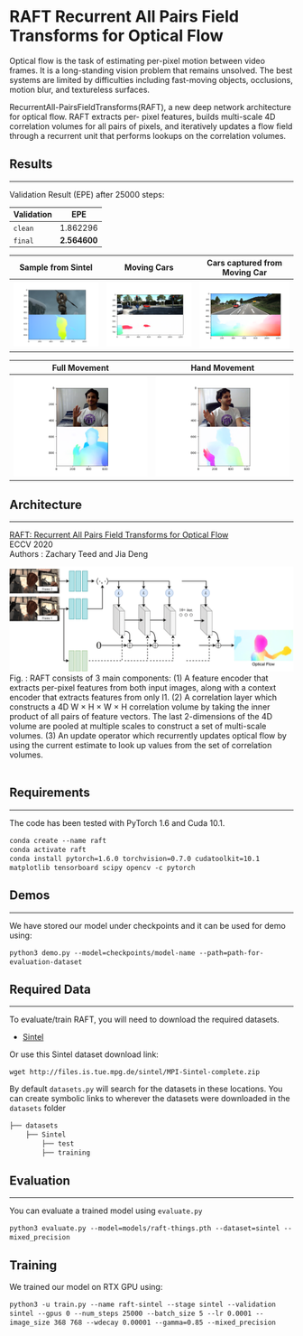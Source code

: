# RAFT Recurrent All Pairs Field Transforms for Optical Flow

Optical flow is the task of estimating per-pixel motion between video frames. It is a long-standing vision problem that remains unsolved. The best systems are limited by difficulties including fast-moving objects, occlusions, motion blur, and textureless surfaces.

RecurrentAll-PairsFieldTransforms(RAFT), a new deep network architecture for optical flow. RAFT extracts per- pixel features, builds multi-scale 4D correlation volumes for all pairs of pixels, and iteratively updates a flow field through a recurrent unit that performs lookups on the correlation volumes.
## Results
---
Validation Result (EPE) after 25000 steps:


|Validation     | EPE            |
|---------------|----------------|
|`clean`        | 1.862296       |
|`final`        | **2.564600**   |


Sample from Sintel         |  Moving Cars              |  Cars captured from Moving Car        
:-------------------------:|:-------------------------:|:-----------------------------------:
![](./output/ambush.png)   |  ![](./output/cars.png)   |  ![](./output/cars_background.png)

Full Movement              |  Hand Movement              
:-------------------------:|:-------------------------:
![](./output/my0.png)      |  ![](./output/my2.png)   

## Architecture
---
[RAFT: Recurrent All Pairs Field Transforms for Optical Flow](https://arxiv.org/pdf/2003.12039.pdf)<br/>
ECCV 2020 <br/>
Authors : Zachary Teed and Jia Deng<br/>

<img src="RAFT.png">
Fig. : RAFT consists of 3 main components: (1) A feature encoder that extracts per-pixel features from both input images, along with a context encoder that extracts features from only I1. (2) A correlation layer which constructs a 4D W × H × W × H correlation volume by taking the inner product of all pairs of feature vectors. The last 2-dimensions of the 4D volume are pooled at multiple scales to construct a set of multi-scale volumes. (3) An update operator which recurrently updates optical flow by using the current estimate to look up values from the set of correlation volumes.
<br>
<br>

## Requirements
---
The code has been tested with PyTorch 1.6 and Cuda 10.1.
```Shell
conda create --name raft
conda activate raft
conda install pytorch=1.6.0 torchvision=0.7.0 cudatoolkit=10.1 matplotlib tensorboard scipy opencv -c pytorch
```

## Demos
---
We have stored our model under checkpoints and it can be used for demo using:
```Shell
python3 demo.py --model=checkpoints/model-name --path=path-for-evaluation-dataset
```

## Required Data
---
To evaluate/train RAFT, you will need to download the required datasets. 

* [Sintel](http://sintel.is.tue.mpg.de/)

Or use this Sintel dataset download link:
```
wget http://files.is.tue.mpg.de/sintel/MPI-Sintel-complete.zip
```

By default `datasets.py` will search for the datasets in these locations. You can create symbolic links to wherever the datasets were downloaded in the `datasets` folder

```Shell
├── datasets
    ├── Sintel
        ├── test
        ├── training
```

## Evaluation
---
You can evaluate a trained model using `evaluate.py`
```Shell
python3 evaluate.py --model=models/raft-things.pth --dataset=sintel --mixed_precision
```

## Training
We trained our model on RTX GPU using:
```Shell
python3 -u train.py --name raft-sintel --stage sintel --validation sintel --gpus 0 --num_steps 25000 --batch_size 5 --lr 0.0001 --image_size 368 768 --wdecay 0.00001 --gamma=0.85 --mixed_precision
```
